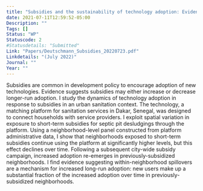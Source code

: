 ```yaml
---
title: "Subsidies and the sustainability of technology adoption: Evidence from the sanitation services market in Dakar"
date: 2021-07-11T12:59:52-05:00
Description: ""
Tags: []
Status: "WP"
Statuscode: 2
#Statusdetails: "Submitted"
Link: "Papers/Deutschmann_Subsidies_20220723.pdf"
Linkdetails: "(July 2022)"
Journal: ""
Year: ""
---
```


Subsidies are common in development policy to encourage adoption of new technologies. Evidence suggests subsidies may either increase or decrease longer-run adoption. I study the dynamics of technology adoption in response to subsidies in an urban sanitation context. The technology, a matching platform for sanitation services in Dakar, Senegal, was designed to connect households with service providers. I exploit spatial variation in exposure to short-term subsidies for septic pit desludgings through the platform. Using a neighborhood-level panel constructed from platform administrative data, I show that neighborhoods exposed to short-term subsidies continue using the platform at significantly higher levels, but this effect declines over time. Following a subsequent city-wide subsidy campaign, increased adoption re-emerges in previously-subsidized neighborhoods. I find evidence suggesting within-neighborhood spillovers are a mechanism for increased long-run adoption: new users make up a substantial fraction of the increased adoption over time in previously-subsidized neighborhoods.